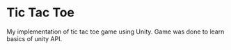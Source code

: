 # Tic Tac Toe
My implementation of tic tac toe game using Unity. Game was done to learn basics of unity API.
